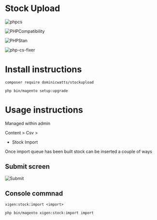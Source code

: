 # Stock Upload # 

![phpcs](https://github.com/DominicWatts/StockUpload/workflows/phpcs/badge.svg)

![PHPCompatibility](https://github.com/DominicWatts/StockUpload/workflows/PHPCompatibility/badge.svg)

![PHPStan](https://github.com/DominicWatts/StockUpload/workflows/PHPStan/badge.svg)

![php-cs-fixer](https://github.com/DominicWatts/StockUpload/workflows/php-cs-fixer/badge.svg)

# Install instructions #

`composer require dominicwatts/stockupload`

`php bin/magento setup:upgrade`

# Usage instructions #

Managed within admin

Content > Csv >
  - Stock Import

Once import queue has been built stock can be inserted a couple of ways

## Submit screen ##

![Submit](https://i.snipboard.io/oadeSf.jpg)

## Console commnad ## 

`xigen:stock:import <import>`

`php bin/magento xigen:stock:import import`